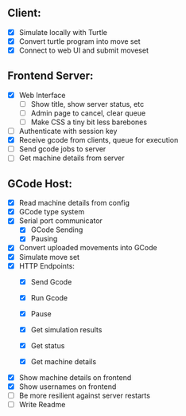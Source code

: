## Client:
- [x] Simulate locally with Turtle
- [x] Convert turtle program into move set
- [x] Connect to web UI and submit moveset 

## Frontend Server:
- [x] Web Interface
    - [ ] Show title, show server status, etc
    - [ ] Admin page to cancel, clear queue
    - [ ] Make CSS a tiny bit less barebones
- [ ] Authenticate with session key
- [x] Receive gcode from clients, queue for execution
- [ ] Send gcode jobs to server
- [ ] Get machine details from server

## GCode Host:
- [x] Read machine details from config
- [x] GCode type system
- [x] Serial port communicator
    - [x] GCode Sending
    - [x] Pausing
- [x] Convert uploaded movements into GCode
- [x] Simulate move set
- [x] HTTP Endpoints:
    - [x] Send Gcode
    - [x] Run Gcode
    - [x] Pause
    - [x] Get simulation results
    - [x] Get status
    - [x] Get machine details


- [x] Show machine details on frontend
- [x] Show usernames on frontend
- [ ] Be more resilient against server restarts
- [ ] Write Readme
